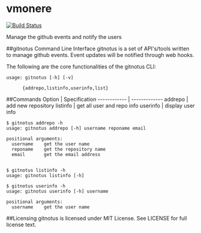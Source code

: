 vmonere
=======================
[![Build Status](https://drone.io/github.com/dineshappavoo/gitnotus/status.png)](https://drone.io/github.com/dineshappavoo/gitnotus/latest)

Manage the github events and notify the users


##gitnotus Command Line Interface
gitnotus is a set of API's/tools written to manage github events. Event updates will be notified through web hooks.

The following are the core functionalities of the gitnotus CLI:
```
usage: gitnotus [-h] [-v]
               
	  {addrepo,listinfo,userinfo,list}
```

##Commands
Option | Specification
------------ | -------------
addrepo | add new repository
listinfo | get all user and repo info
userinfo | display user info

```
$ gitnotus addrepo -h
usage: gitnotus addrepo [-h] username reponame email

positional arguments:
  username    get the user name
  reponame    get the repository name
  email       get the email address


$ gitnotus listinfo -h
usage: gitnotus listinfo [-h]

$ gitnotus userinfo -h
usage: gitnotus userinfo [-h] username

positional arguments:
  username    get the user name

```



##Licensing
gitnotus is licensed under MIT License. See LICENSE for full license text.
